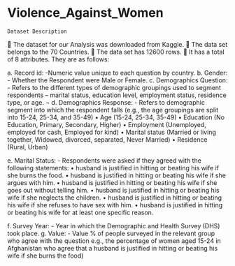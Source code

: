 # Violence_Against_Women

	Dataset Description 
	The dataset for our Analysis was downloaded from Kaggle.
	The data set belongs to the 70 Countries.
	The data set has 12600 rows.
	It has a total of 8 attributes. They are as follows:

a. Record id: -Numeric value unique to each question by country.
b. Gender: - Whether the Respondent were Male or Female.
c. Demographics Question: - Refers to the different types of demographic groupings used to 	segment respondents – marital status, education level, employment status, residence type, or 	age.
¬  	d. Demographics Response: - Refers to demographic segment into which the respondent 	falls (e.g., the age groupings are split into 15-24, 25-34, and 35-49)
•	Age (15-24, 25-34, 35-49)
•	Education (No Education, Primary, Secondary, Higher)
•	Employment (Unemployed, employed for cash, Employed for kind)
•	Marital status (Married or living together, Widowed, divorced, separated, Never            Married)
•	Residence (Rural, Urban)

e.  Marital Status: - Respondents were asked if they agreed with the following statements: 
•	husband is justified in hitting or beating his wife if she burns the food.
•	husband is justified in hitting or beating his wife if she argues with him. 
•	husband is justified in hitting or beating his wife if she goes out without telling him. 
•	husband is justified in hitting or beating his wife if she neglects the children. 
•	husband is justified in hitting or beating his wife if she refuses to have sex with him.
•	husband is justified in hitting or beating his wife for at least one specific reason.
 	
f. Survey Year: - Year in which the Demographic and Health Survey (DHS) took place.
g. Value: - Value % of people surveyed in the relevant group who agree with the question 		e.g., the percentage of women aged 15-24 in Afghanistan who agree that a husband 		is justified in hitting or beating his wife if she burns the food) 
